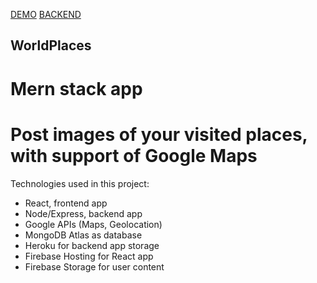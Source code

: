 [DEMO](https://places-mern-c8f5b.web.app/)
[BACKEND](https://github.com/pre-ska/places-backend)

## WorldPlaces

# Mern stack app

# Post images of your visited places, with support of Google Maps

Technologies used in this project:

- React, frontend app
- Node/Express, backend app
- Google APIs (Maps, Geolocation)
- MongoDB Atlas as database
- Heroku for backend app storage
- Firebase Hosting for React app
- Firebase Storage for user content
